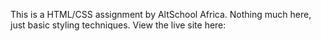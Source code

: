 This is a HTML/CSS assignment by AltSchool Africa. Nothing much here, just basic styling techniques. View the live site here: 
